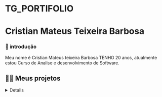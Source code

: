 # TG_PORTIFOLIO
# Cristian Mateus Teixeira Barbosa



### :book: introdução

Meu nome é Cristian Mateus teixeira Barbosa TENHO 20 anos, atualmente estou Curso de Analise e desenvolvimento de Software.



## :man_technologist: Meus projetos

 <details>

### <sumary>Em 2020-1 </sumary>

O projeto integrador no inicio de 2020 foi de um aplicativo de segurança domiciliar, que foi desenvolvido e criado para uma inovação no mercado de segurança, com a facilidade e funcionalidade de ter a autonomia da segurança do seu domicílio.



##### :man_teacher: Parceiro Acadêmico

FATEC - Prof. Jessen Vidal, proposto pelo o Prof. Jean Carlos Lourenço Costa da disciplina de Programação em Microinformática.

[GIT](https://github.com/Rafael-BD/SlimSystem-API)



##### Tecnologias Utilizadas

[App inventor](https://appinventor.mit.edu) e  [kodular](https://www.kodular.io)  - é uma linguagem visual de blocos para criar aplicativos Android.

[firebase](https://firebase.google.com/products/realtime-database/?utm_source=google&utm_medium=cpc&utm_campaign=latam-BR-all-pt-dr-SKWS-all-all-trial-e-dr-1011454-LUAC0008679&utm_content=text-ad-none-any-DEV_c-CRE_429626774316-ADGP_Hybrid%20%7C%20SKWS%20-%20EXA%20%7C%20Txt%20~%20Compute_Firebase-KWID_43700066431125567-kwd-312330826250&utm_term=KW_firebase-ST_Firebase&gclid=CjwKCAjwrqqSBhBbEiwAlQeqGi-Fsw0Zm0CZHlbUi-l5d_oEqcTx9shZNZD5AGjEdP--fGkoiY1kfBoCE4EQAvD_BwE&gclsrc=aw.ds) - é uma plataforma desenvolvida pelo Google para a criação de aplicativos móveis e web.

[airtable](https://www.airtable.com/?utm_source=google&utm_medium=cpc&utm_extra5=kwd-98523555182&utm_extra2=11493609735&utm_extra10=120737223988&creative=475905503164&device=c&cx=row&targetid=kwd-98523555182&campaignid=11493609735&adgroupid=120737223988&utm_campaign=brand_creator&utm_content=bofu_freetrial&gclid=CjwKCAjwrqqSBhBbEiwAlQeqGv5aIHvPCIKqJFiw0vVQDxpMbpIDsqEPDGFiZ9OQcHcbjLF6ze3E0BoCn0AQAvD_BwE) - é um serviço de colaboração em nuvem m híbrido planilha-banco de dados, com as características de um banco de dados, mas aplicado a uma planilha.

droidcam - é uma aplicação para Android que permite usufruir da camara e micro do dispositivo móvel a partir de qualquer lugar.



##### Contribuições pessoais 

Programar a linkagem da camera ao aplicativo e a integração do aplicativo com o firebase e airtable.



##### Hard skill

firebase - Sei com autonomia.

Kodular - sei com autonomia.



##### Soft skills

Comunicação - foi de grande importância para o desenvolvimento do projeto, e se tornou crucial para o projeto pois havia começado da pandemia e tivemos que continuar EAD o que dificultou no começo a comunicação.

aprender a aprender - como ainda novo e não conhecia muito sobre a área a aprender a adquirir conhecimentos e disposição para o desenvolvimento do projeto .

planejamento - foi necessário o planejamento constante para definirmos os estagios de desenvolvimento do projeto e de como organizaríamos as tarefas do projetos.

</details>
